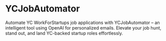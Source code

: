 # YCJobAutomator
Automate YC WorkForStartups job applications with YCJobAutomator – an intelligent tool using OpenAI for personalized emails. Elevate your job hunt, stand out, and land YC-backed startup roles effortlessly.
